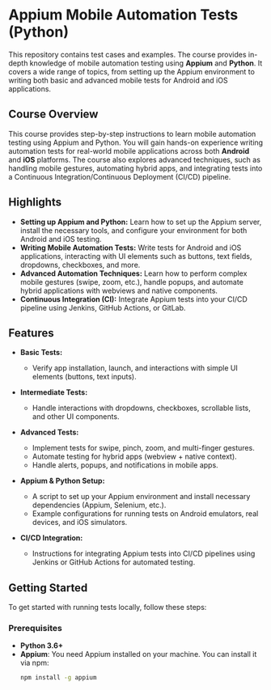 # Appium Mobile Automation Tests (Python)

This repository contains test cases and examples. The course provides in-depth knowledge of mobile automation testing using **Appium** and **Python**. It covers a wide range of topics, from setting up the Appium environment to writing both basic and advanced mobile tests for Android and iOS applications.

## Course Overview

This course provides step-by-step instructions to learn mobile automation testing using Appium and Python. You will gain hands-on experience writing automation tests for real-world mobile applications across both **Android** and **iOS** platforms. The course also explores advanced techniques, such as handling mobile gestures, automating hybrid apps, and integrating tests into a Continuous Integration/Continuous Deployment (CI/CD) pipeline.

## Highlights

- **Setting up Appium and Python:** Learn how to set up the Appium server, install the necessary tools, and configure your environment for both Android and iOS testing.
- **Writing Mobile Automation Tests:** Write tests for Android and iOS applications, interacting with UI elements such as buttons, text fields, dropdowns, checkboxes, and more.
- **Advanced Automation Techniques:** Learn how to perform complex mobile gestures (swipe, zoom, etc.), handle popups, and automate hybrid applications with webviews and native components.
- **Continuous Integration (CI):** Integrate Appium tests into your CI/CD pipeline using Jenkins, GitHub Actions, or GitLab.

## Features

- **Basic Tests:**
  - Verify app installation, launch, and interactions with simple UI elements (buttons, text inputs).
  
- **Intermediate Tests:**
  - Handle interactions with dropdowns, checkboxes, scrollable lists, and other UI components.
  
- **Advanced Tests:**
  - Implement tests for swipe, pinch, zoom, and multi-finger gestures.
  - Automate testing for hybrid apps (webview + native context).
  - Handle alerts, popups, and notifications in mobile apps.

- **Appium & Python Setup:**
  - A script to set up your Appium environment and install necessary dependencies (Appium, Selenium, etc.).
  - Example configurations for running tests on Android emulators, real devices, and iOS simulators.

- **CI/CD Integration:**
  - Instructions for integrating Appium tests into CI/CD pipelines using Jenkins or GitHub Actions for automated testing.

## Getting Started

To get started with running tests locally, follow these steps:

### Prerequisites

- **Python 3.6+**
- **Appium**: You need Appium installed on your machine. You can install it via npm:
  ```bash
  npm install -g appium
